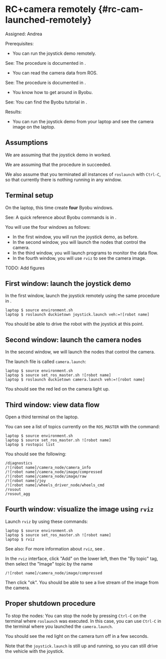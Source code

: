# RC+camera remotely {#rc-cam-launched-remotely}

Assigned: Andrea

<div class='requirements' markdown='1'>

Prerequisites:

* You can run the joystick demo remotely.

See: The procedure is documented in [](#rc-launched-remotely).

* You can read the camera data from ROS.

See: The procedure is documented in [](#read-camera-data).

* You know how to get around in Byobu.

See: You can find the Byobu tutorial in [](#byobu).

Results:

* You can run the joystick demo from your laptop and see the camera
  image on the laptop.

</div>

## Assumptions

We are assuming that the joystick demo in [](#rc-launched-remotely) worked.

We are assuming that the procedure in [](#read-camera-data) succeeded.

We also assume that you terminated all instances of `roslaunch` with `Ctrl-C`,
so that currently there is nothing running in any window.

<!--
Joystick + camera output in remote laptop


Make sure that your robot ![robot name] Duckiebot and your laptop <laptop> are connected to the same network.

laptop $ ping ![robot name].local

and on your duckiebot:

duckiebot $ ping <laptop>.local

If one or the other does not work, it is very unlikely that the following will work. Fix before proceeding.

In case you rebooted the duckiebot, please execute:
duckiebot $ sudo ntpdate -u us.pool.ntp.org
duckiebot $ ss -s
duckiebot $ source environment.sh
    duckiebot $ source set_ros_master.sh <robot-name> -->


## Terminal setup

On the laptop, this time create **four** Byobu windows.

See: A quick reference about Byobu commands is in [](#byobu).

You will use the four windows as follows:

- In the first window, you will run the joystick demo, as before.
- In the second window, you will launch the nodes that control the camera.
- In the third window, you will launch programs to monitor the data flow.
- In the fourth window, you will use `rviz` to see the camera image.

TODO: Add figures


## First window: launch the joystick demo

In the first window, launch the joystick remotely using the same procedure in [](#roslaunch-joystick).

    laptop $ source environment.sh
    laptop $ roslaunch duckietown joystick.launch veh:=![robot name]

You should be able to drive the robot with the joystick at this point.

## Second window: launch the camera nodes

In the second window, we will launch the nodes that control the camera.

The launch file is called `camera.launch`:

    laptop $ source environment.sh
    laptop $ source set_ros_master.sh ![robot name]
    laptop $ roslaunch duckietown camera.launch veh:=![robot name]

You should see the red led on the camera light up.

## Third window: view data flow

Open a third terminal on the laptop.

You can see a list of topics currently on the `ROS_MASTER` with the command:

    laptop $ source environment.sh
    laptop $ source set_ros_master.sh ![robot name]
    laptop $ rostopic list

You should see the following:

    /diagnostics
    /![robot name]/camera_node/camera_info
    /![robot name]/camera_node/image/compressed
    /![robot name]/camera_node/image/raw
    /![robot name]/joy
    /![robot name]/wheels_driver_node/wheels_cmd
    /rosout
    /rosout_agg

## Fourth window: visualize the image using `rviz`

Launch `rviz` by using these commands:

    laptop $ source environment.sh
    laptop $ source set_ros_master.sh ![robot name]
    laptop $ rviz

See also: For more information about `rviz`, see [](#rviz).

In the `rviz` interface, click "Add" on the lower left, then the "By topic"
tag, then select the "Image" topic by the name

    /![robot name]/camera_node/image/compressed

Then click "ok". You should be able to see a live stream of the image from the
camera.

## Proper shutdown procedure

To stop the nodes: You can stop the node by pressing `Ctrl-C` on the terminal
where `roslaunch` was executed. In this case, you can use `Ctrl-C` in the
terminal where you launched the `camera.launch`.

You should see the red light on the camera turn off in a few seconds.

Note that the `joystick.launch` is still up and running, so you can still drive
the vehicle with the joystick.
